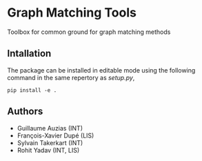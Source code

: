 # Graph Matching Tools

Toolbox for common ground for graph matching methods

## Intallation

The package can be installed in editable mode using the following command in the same repertory as *setup.py*,
```
pip install -e .
```

## Authors
- Guillaume Auzias (INT)
- François-Xavier Dupé (LIS)
- Sylvain Takerkart (INT)
- Rohit Yadav (INT, LIS)
